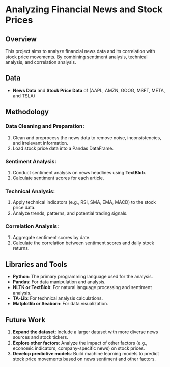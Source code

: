 # Analyzing Financial News and Stock Prices

## Overview
This project aims to analyze financial news data and its correlation with stock price movements. By combining sentiment analysis, technical analysis, and correlation analysis.

## Data
- **News Data** and **Stock Price Data** of (AAPL, AMZN, GOOG, MSFT, META, and TSLA)

## Methodology

### Data Cleaning and Preparation:
1. Clean and preprocess the news data to remove noise, inconsistencies, and irrelevant information.
2. Load stock price data into a Pandas DataFrame.

### Sentiment Analysis:
1. Conduct sentiment analysis on news headlines using **TextBlob**.
2. Calculate sentiment scores for each article.

### Technical Analysis:
1. Apply technical indicators (e.g., RSI, SMA, EMA, MACD) to the stock price data.
2. Analyze trends, patterns, and potential trading signals.

### Correlation Analysis:
1. Aggregate sentiment scores by date.
2. Calculate the correlation between sentiment scores and daily stock returns.

## Libraries and Tools
- **Python**: The primary programming language used for the analysis.
- **Pandas**: For data manipulation and analysis.
- **NLTK or TextBlob**: For natural language processing and sentiment analysis.
- **TA-Lib**: For technical analysis calculations.
- **Matplotlib or Seaborn**: For data visualization.

## Future Work
1. **Expand the dataset**: Include a larger dataset with more diverse news sources and stock tickers.
2. **Explore other factors**: Analyze the impact of other factors (e.g., economic indicators, company-specific news) on stock prices.
3. **Develop predictive models**: Build machine learning models to predict stock price movements based on news sentiment and other factors.
